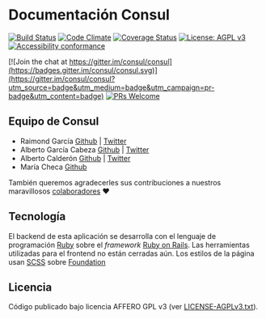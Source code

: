 # Documentación Consul
[![Build Status](https://travis-ci.org/consul/consul.svg?branch=master)](https://travis-ci.org/consul/consul)
[![Code Climate](https://codeclimate.com/github/consul/consul/badges/gpa.svg)](https://codeclimate.com/github/consul/consul)
[![Coverage Status](https://coveralls.io/repos/github/consul/consul/badge.svg?branch=master)](https://coveralls.io/github/consul/consul?branch=master)
[![License: AGPL v3](https://img.shields.io/badge/License-AGPL%20v3-blue.svg)](http://www.gnu.org/licenses/agpl-3.0)
[![Accessibility conformance](https://img.shields.io/badge/accessibility-WAI:AA-green.svg)](https://www.w3.org/WAI/eval/Overview)

[![Join the chat at https://gitter.im/consul/consul](https://badges.gitter.im/consul/consul.svg)](https://gitter.im/consul/consul?utm_source=badge&utm_medium=badge&utm_campaign=pr-badge&utm_content=badge)
[![PRs Welcome](https://img.shields.io/badge/PRs-welcome-brightgreen.svg?style=flat-square)](https://github.com/consul/consul/issues?q=is%3Aissue+is%3Aopen+label%3APRs-welcome)

## Equipo de Consul

* Raimond García [Github](https://github.com/voodoorai2000) | [Twitter](https://twitter.com/voodoorai2000)
* Alberto García Cabeza [Github](https://github.com/decabeza) | [Twitter](https://twitter.com/decabeza)
* Alberto Calderón [Github](https://github.com/bertocq) | [Twitter](https://twitter.com/bertocq)
* María Checa [Github](https://github.com/mariacheca)

También queremos agradecerles sus contribuciones a nuestros maravillosos [colaboradores](https://github.com/consul/consul/graphs/contributors) ❤️

## Tecnología

El backend de esta aplicación se desarrolla con el lenguaje de programación [Ruby](https://www.ruby-lang.org/) sobre el *framework* [Ruby on Rails](http://rubyonrails.org/).
Las herramientas utilizadas para el frontend no están cerradas aún. Los estilos de la página usan [SCSS](http://sass-lang.com/) sobre [Foundation](http://foundation.zurb.com/)

## Licencia
Código publicado bajo licencia AFFERO GPL v3 (ver [LICENSE-AGPLv3.txt](https://github.com/consul/consul/blob/master/LICENSE-AGPLv3.txt)).
